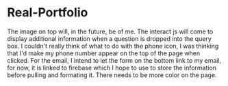 # Real-Portfolio

The image on top will, in the future, be of me.
The interact js will come to display additional information when a question is dropped into the query box.
I couldn't really think of what to do with the phone icon, I was thinking that I'd make my phone number appear on the top of the page when clicked.
For the email, I intend to let the form on the bottom link to my email, for now, it is linked to firebase which I hope to use to store the information before pulling and formating it.
There needs to be more color on the page.
